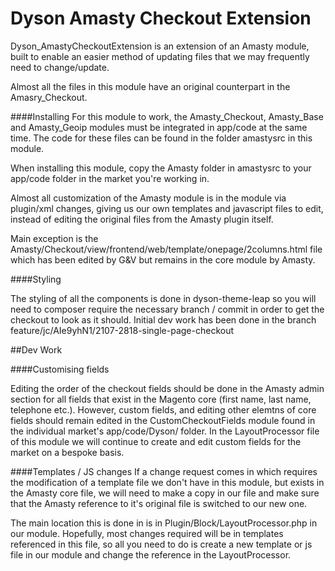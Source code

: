 # Dyson Amasty Checkout Extension

Dyson_AmastyCheckoutExtension is an extension of an Amasty module, built to enable an 
easier method of updating files that we may frequently need to change/update.

Almost all the files in this module have an original counterpart in the Amasry_Checkout.

####Installing
For this module to work, the Amasty_Checkout, Amasty_Base and Amasty_Geoip 
modules must be integrated in app/code at the same time. The code for these files can 
be found in the folder amastysrc in this module. 

When installing this module, copy the Amasty folder in amastysrc to your app/code folder
in the market you're working in. 

Almost all customization of the Amasty module is in the module via plugin/xml changes,
giving us our own templates and javascript files to edit, instead of editing the original
files from the Amasty plugin itself.

Main exception is the Amasty/Checkout/view/frontend/web/template/onepage/2columns.html 
file which has been edited by G&V but remains in the core module by Amasty.

####Styling

The styling of all the components is done in dyson-theme-leap so you will need to composer 
require the necessary branch / commit in order to get the checkout to look as it should. 
Initial dev work has been done in the branch feature/jc/AIe9yhN1/2107-2818-single-page-checkout

##Dev Work

####Customising fields

Editing the order of the checkout fields should be done in the Amasty admin section for all
fields that exist in the Magento core (first name, last name, telephone etc.). However,
custom fields, and editing other elemtns of core fields should remain edited in the CustomCheckoutFields module found in the individual
market's app/code/Dyson/ folder. In the LayoutProcessor file of this module we will continue
to create and edit custom fields for the market on a bespoke basis.

####Templates / JS changes
If a change request comes in which requires the modification of a template file we don't 
have in this module, but exists in the Amasty core file, we will need to make a copy in 
our file and make sure that the Amasty reference to it's original file is switched to our 
new one.

The main location this is done in is in Plugin/Block/LayoutProcessor.php in our module.
Hopefully, most changes required will be in templates referenced in this file, so all you
need to do is create a new template or js file in our module and change the reference
in the LayoutProcessor.



